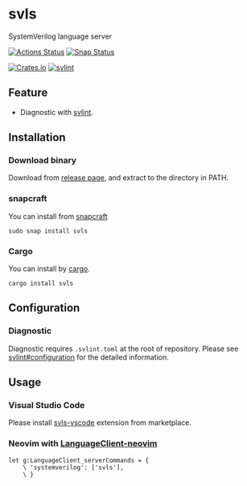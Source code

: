 # svls

SystemVerilog language server

[![Actions Status](https://github.com/dalance/svls/workflows/Regression/badge.svg)](https://github.com/dalance/svls/actions)
[![Snap Status](https://build.snapcraft.io/badge/dalance/svls.svg)](https://build.snapcraft.io/user/dalance/svls)

[![Crates.io](https://img.shields.io/crates/v/svls.svg)](https://crates.io/crates/svls)
[![svlint](https://snapcraft.io/svls/badge.svg)](https://snapcraft.io/svls)

## Feature

* Diagnostic with [svlint](https://github.com/dalance/svlint).

## Installation

### Download binary

Download from [release page](https://github.com/dalance/svls/releases/latest), and extract to the directory in PATH.

### snapcraft

You can install from [snapcraft](https://snapcraft.io/svls)

```
sudo snap install svls
```

### Cargo

You can install by [cargo](https://crates.io/crates/svls).

```
cargo install svls
```

## Configuration

### Diagnostic

Diagnostic requires `.svlint.toml` at the root of repository.
Please see [svlint#configuration](https://github.com/dalance/svlint#configuration) for the detailed information.

## Usage

### Visual Studio Code

Please install [svls-vscode](https://marketplace.visualstudio.com/items?itemName=dalance.svls-vscode) extension from marketplace.

### Neovim with [LanguageClient-neovim](https://github.com/autozimu/LanguageClient-neovim)

```
let g:LanguageClient_serverCommands = {
    \ 'systemverilog': ['svls'],
    \ }

```

